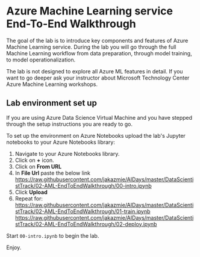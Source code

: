 # Azure Machine Learning service End-To-End Walkthrough

The goal of the lab is to introduce key components and features of Azure Machine Learning service. During the lab you will go through the full Machine Learning workflow from data preparation, through model training, to model operationalization.

The lab is not designed to explore all Azure ML features in detail. If you want to go deeper ask your instructor about Microsoft Technology Center Azure Machine Learning workshops.

## Lab environment set up

If you are using Azure Data Science Virtual Machine and you have stepped through the setup instructions you are ready to go.

To set up the environment on Azure Notebooks upload the lab's Jupyter notebooks to your Azure Notebooks library:

1. Navigate to your Azure Notebooks library.
2. Click on **+** icon.
3. Click on **From URL**
4. In **File Url** paste the below link
https://raw.githubusercontent.com/jakazmie/AIDays/master/DataScientistTrack/02-AML-EndToEndWalkthrough/00-intro.ipynb
5. Click **Upload**
6. Repeat for:
https://raw.githubusercontent.com/jakazmie/AIDays/master/DataScientistTrack/02-AML-EndToEndWalkthrough/01-train.ipynb
https://raw.githubusercontent.com/jakazmie/AIDays/master/DataScientistTrack/02-AML-EndToEndWalkthrough/02-deploy.ipynb

Start `00-intro.ipynb` to begin the lab.

Enjoy.



